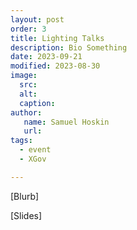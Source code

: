 ```yaml
---
layout: post
order: 3
title: Lighting Talks
description: Bio Something
date: 2023-09-21
modified: 2023-08-30
image:
  src: 
  alt: 
  caption: 
author:
   name: Samuel Hoskin
   url: 
tags:
  - event
  - XGov

---
```


[Blurb]

[Slides]